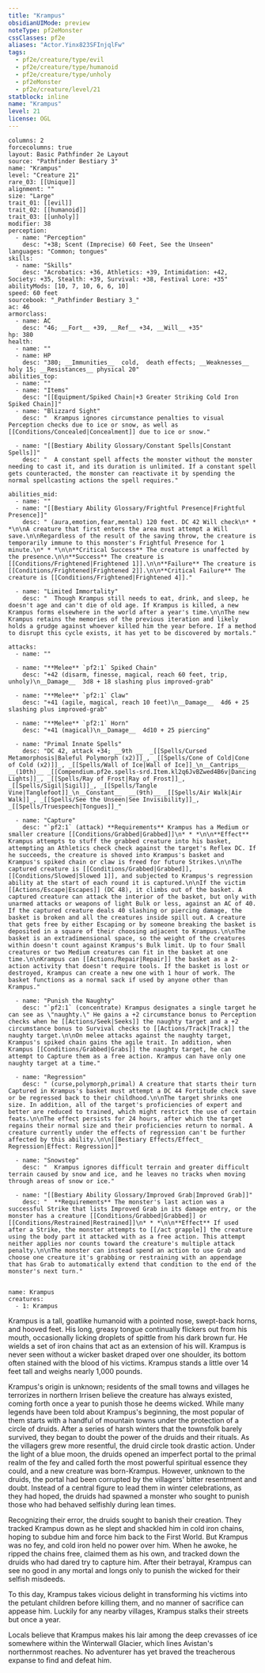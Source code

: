```yaml
---
title: "Krampus"
obsidianUIMode: preview
noteType: pf2eMonster
cssClasses: pf2e
aliases: "Actor.Yinx823SFInjqlFw" 
tags:
  - pf2e/creature/type/evil
  - pf2e/creature/type/humanoid
  - pf2e/creature/type/unholy
  - pf2eMonster
  - pf2e/creature/level/21
statblock: inline
name: "Krampus"
level: 21
license: OGL
---
```


```statblock
columns: 2
forcecolumns: true
layout: Basic Pathfinder 2e Layout
source: "Pathfinder Bestiary 3"
name: "Krampus"
level: "Creature 21"
rare_03: [[Unique]]
alignment: ""
size: "Large"
trait_01: [[evil]]
trait_02: [[humanoid]]
trait_03: [[unholy]]
modifier: 38
perception:
  - name: "Perception"
    desc: "+38; Scent (Imprecise) 60 Feet, See the Unseen"
languages: "Common; tongues"
skills:
  - name: "Skills"
    desc: "Acrobatics: +36, Athletics: +39, Intimidation: +42, Society: +35, Stealth: +39, Survival: +38, Festival Lore: +35"
abilityMods: [10, 7, 10, 6, 6, 10]
speed: 60 feet
sourcebook: "_Pathfinder Bestiary 3_"
ac: 46
armorclass:
  - name: AC
    desc: "46; __Fort__ +39, __Ref__ +34, __Will__ +35"
hp: 380
health:
  - name: ""
  - name: HP
    desc: "380; __Immunities__  cold,  death effects; __Weaknesses__ holy 15; __Resistances__ physical 20"
abilities_top:
  - name: ""
  - name: "Items"
    desc: "[[Equipment/Spiked Chain|+3 Greater Striking Cold Iron Spiked Chain]]"
  - name: "Blizzard Sight"
    desc: "  Krampus ignores circumstance penalties to visual Perception checks due to ice or snow, as well as [[Conditions/Concealed|Concealment]] due to ice or snow."

  - name: "[[Bestiary Ability Glossary/Constant Spells|Constant Spells]]"
    desc: "  A constant spell affects the monster without the monster needing to cast it, and its duration is unlimited. If a constant spell gets counteracted, the monster can reactivate it by spending the normal spellcasting actions the spell requires."

abilities_mid:
  - name: ""
  - name: "[[Bestiary Ability Glossary/Frightful Presence|Frightful Presence]]"
    desc: " (aura,emotion,fear,mental) 120 feet. DC 42 Will check\n* * *\n\nA creature that first enters the area must attempt a Will save.\n\nRegardless of the result of the saving throw, the creature is temporarily immune to this monster's Frightful Presence for 1 minute.\n* * *\n\n**Critical Success** The creature is unaffected by the presence.\n\n**Success** The creature is [[Conditions/Frightened|Frightened 1]].\n\n**Failure** The creature is [[Conditions/Frightened|Frightened 2]].\n\n**Critical Failure** The creature is [[Conditions/Frightened|Frightened 4]]."

  - name: "Limited Immortality"
    desc: "  Though Krampus still needs to eat, drink, and sleep, he doesn't age and can't die of old age. If Krampus is killed, a new Krampus forms elsewhere in the world after a year's time.\n\nThe new Krampus retains the memories of the previous iteration and likely holds a grudge against whoever killed him the year before. If a method to disrupt this cycle exists, it has yet to be discovered by mortals."

attacks:
  - name: ""

  - name: "**Melee** `pf2:1` Spiked Chain"
    desc: "+42 (disarm, finesse, magical, reach 60 feet, trip, unholy)\n__Damage__  3d8 + 18 slashing plus improved-grab"

  - name: "**Melee** `pf2:1` Claw"
    desc: "+41 (agile, magical, reach 10 feet)\n__Damage__  4d6 + 25 slashing plus improved-grab"

  - name: "**Melee** `pf2:1` Horn"
    desc: "+41 (magical)\n__Damage__  4d10 + 25 piercing"

  - name: "Primal Innate Spells"
    desc: "DC 42, attack +34; __9th __  _[[Spells/Cursed Metamorphosis|Baleful Polymorph (x2)]]_, _[[Spells/Cone of Cold|Cone of Cold (x2)]]_, _[[Spells/Wall of Ice|Wall of Ice]]_\n__Cantrips__  __(10th)__ _[[Compendium.pf2e.spells-srd.Item.kl2q6JvBZwed4B6v|Dancing Lights]]_, _[[Spells/Ray of Frost|Ray of Frost]]_, _[[Spells/Sigil|Sigil]]_, _[[Spells/Tangle Vine|Tanglefoot]]_\n__Constant__  __(9th)__ _[[Spells/Air Walk|Air Walk]]_, _[[Spells/See the Unseen|See Invisibility]]_, _[[Spells/Truespeech|Tongues]]_"

  - name: "Capture"
    desc: "`pf2:1` (attack) **Requirements** Krampus has a Medium or smaller creature [[Conditions/Grabbed|Grabbed]]\n* * *\n\n**Effect** Krampus attempts to stuff the grabbed creature into his basket, attempting an Athletics check check against the target's Reflex DC. If he succeeds, the creature is shoved into Krampus's basket and Krampus's spiked chain or claw is freed for future Strikes.\n\nThe captured creature is [[Conditions/Grabbed|Grabbed]], [[Conditions/Slowed|Slowed 1]], and subjected to Krampus's regression ability at the start of each round it is captured.\n\nIf the victim [[Actions/Escape|Escapes]] (DC 48), it climbs out of the basket. A captured creature can attack the interior of the basket, but only with unarmed attacks or weapons of light Bulk or less, against an AC of 40. If the captured creature deals 40 slashing or piercing damage, the basket is broken and all the creatures inside spill out. A creature that gets free by either Escaping or by someone breaking the basket is deposited in a square of their choosing adjacent to Krampus.\n\nThe basket is an extradimensional space, so the weight of the creatures within doesn't count against Krampus's Bulk limit. Up to four Small creatures or two Medium creatures can fit in the basket at one time.\n\nKrampus can [[Actions/Repair|Repair]] the basket as a 2-action activity that doesn't require tools. If the basket is lost or destroyed, Krampus can create a new one with 1 hour of work. The basket functions as a normal sack if used by anyone other than Krampus."

  - name: "Punish the Naughty"
    desc: "`pf2:1` (concentrate) Krampus designates a single target he can see as \"naughty.\" He gains a +2 circumstance bonus to Perception checks when he [[Actions/Seek|Seeks]] the naughty target and a +2 circumstance bonus to Survival checks to [[Actions/Track|Track]] the naughty target.\n\nOn melee attacks against the naughty target, Krampus's spiked chain gains the agile trait. In addition, when Krampus [[Conditions/Grabbed|Grabs]] the naughty target, he can attempt to Capture them as a free action. Krampus can have only one naughty target at a time."

  - name: "Regression"
    desc: " (curse,polymorph,primal) A creature that starts their turn Captured in Krampus's basket must attempt a DC 44 Fortitude check save or be regressed back to their childhood.\n\nThe target shrinks one size. In addition, all of the target's proficiencies of expert and better are reduced to trained, which might restrict the use of certain feats.\n\nThe effect persists for 24 hours, after which the target regains their normal size and their proficiencies return to normal. A creature currently under the effects of regression can't be further affected by this ability.\n\n[[Bestiary Effects/Effect_ Regression|Effect: Regression]]"

  - name: "Snowstep"
    desc: "  Krampus ignores difficult terrain and greater difficult terrain caused by snow and ice, and he leaves no tracks when moving through areas of snow or ice."

  - name: "[[Bestiary Ability Glossary/Improved Grab|Improved Grab]]"
    desc: "  **Requirements** The monster's last action was a successful Strike that lists Improved Grab in its damage entry, or the monster has a creature [[Conditions/Grabbed|Grabbed]] or [[Conditions/Restrained|Restrained]]\n* * *\n\n**Effect** If used after a Strike, the monster attempts to [[/act grapple]] the creature using the body part it attacked with as a free action. This attempt neither applies nor counts toward the creature's multiple attack penalty.\n\nThe monster can instead spend an action to use Grab and choose one creature it's grabbing or restraining with an appendage that has Grab to automatically extend that condition to the end of the monster's next turn."
 
```

```encounter-table
name: Krampus
creatures:
  - 1: Krampus
```



Krampus is a tall, goatlike humanoid with a pointed nose, swept-back horns, and hooved feet. His long, greasy tongue continually flickers out from his mouth, occasionally licking droplets of spittle from his dark brown fur. He wields a set of iron chains that act as an extension of his will. Krampus is never seen without a wicker basket draped over one shoulder, its bottom often stained with the blood of his victims. Krampus stands a little over 14 feet tall and weighs nearly 1,000 pounds.

Krampus's origin is unknown; residents of the small towns and villages he terrorizes in northern Irrisen believe the creature has always existed, coming forth once a year to punish those he deems wicked. While many legends have been told about Krampus's beginning, the most popular of them starts with a handful of mountain towns under the protection of a circle of druids. After a series of harsh winters that the townsfolk barely survived, they began to doubt the power of the druids and their rituals. As the villagers grew more resentful, the druid circle took drastic action. Under the light of a blue moon, the druids opened an imperfect portal to the primal realm of the fey and called forth the most powerful spiritual essence they could, and a new creature was born-Krampus. However, unknown to the druids, the portal had been corrupted by the villagers' bitter resentment and doubt. Instead of a central figure to lead them in winter celebrations, as they had hoped, the druids had spawned a monster who sought to punish those who had behaved selfishly during lean times.

Recognizing their error, the druids sought to banish their creation. They tracked Krampus down as he slept and shackled him in cold iron chains, hoping to subdue him and force him back to the First World. But Krampus was no fey, and cold iron held no power over him. When he awoke, he ripped the chains free, claimed them as his own, and tracked down the druids who had dared try to capture him. After their betrayal, Krampus can see no good in any mortal and longs only to punish the wicked for their selfish misdeeds.

To this day, Krampus takes vicious delight in transforming his victims into the petulant children before killing them, and no manner of sacrifice can appease him. Luckily for any nearby villages, Krampus stalks their streets but once a year.

Locals believe that Krampus makes his lair among the deep crevasses of ice somewhere within the Winterwall Glacier, which lines Avistan's northernmost reaches. No adventurer has yet braved the treacherous expanse to find and defeat him.
